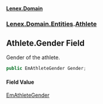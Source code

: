 #### [Lenex.Domain](index.md 'index')
### [Lenex.Domain.Entities](Lenex.Domain.Entities.md 'Lenex.Domain.Entities').[Athlete](Lenex.Domain.Entities.Athlete.md 'Lenex.Domain.Entities.Athlete')

## Athlete.Gender Field

Gender of the athlete.

```csharp
public EmAthleteGender Gender;
```

#### Field Value
[EmAthleteGender](Lenex.Domain.Enums.EmAthleteGender.md 'Lenex.Domain.Enums.EmAthleteGender')